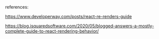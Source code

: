 references: 

https://www.developerway.com/posts/react-re-renders-guide

https://blog.isquaredsoftware.com/2020/05/blogged-answers-a-mostly-complete-guide-to-react-rendering-behavior/